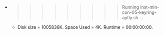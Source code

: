 * >>>>>>>>> Running inst-min-con-05-keyring-aptly.sh ...
  * Disk size = 1005836K. Space Used = 4K. Runtime = 00:00:00:00.

